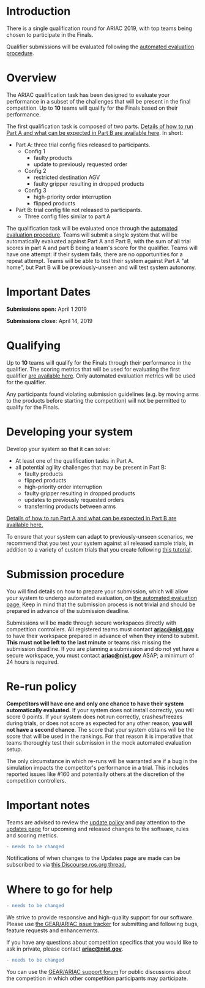 # Introduction
There is a single qualification round for ARIAC 2019, with top teams being chosen to participate in the Finals.

Qualifier submissions will be evaluated following the [automated evaluation procedure](automated_evaluation.md).

# Overview

The ARIAC qualification task has been designed to evaluate your performance in a subset of the challenges that will be present in the final competition.
Up to **10** teams will qualify for the Finals based on their performance.

The first qualification task is composed of two parts.
[Details of how to run Part A and what can be expected in Part B are available here](qualifer_scenarios.md).
In short:

* Part A: three trial config files released to participants.
    * Config 1
        * faulty products
        * update to previously requested order
    * Config 2
        * restricted destination AGV
        * faulty gripper resulting in dropped products
    * Config 3
        * high-priority order interruption
        * flipped products
* Part B: trial config file not released to participants.
    * Three config files similar to part A

The qualification task will be evaluated once through the [automated evaluation procedure](automated_evaluation.md).
Teams will submit a single system that will be automatically evaluated against Part A and Part B, with the sum of all trial scores in part A and part B being a team's score for the qualifier.
Teams will have one attempt: if their system fails, there are no opportunities for a repeat attempt.
Teams will be able to test their system against Part A "at home", but Part B will be previously-unseen and will test system autonomy.

# Important Dates

**Submissions open:** April 1 2019

**Submissions close:** April 14, 2019 

# Qualifying

Up to **10** teams will qualify for the Finals through their performance in the qualifier. 
The scoring metrics that will be used for evaluating the first qualifier [are available here](scoring.md).
Only automated evaluation metrics will be used for the qualifier.

Any participants found violating submission guidelines (e.g. by moving arms to the products before starting the competition) will not be permitted to qualify for the Finals.

# Developing your system

Develop your system so that it can solve:

* At least one of the qualification tasks in Part A.
* all potential agility challenges that may be present in Part B:
    * faulty products
    * flipped products
    * high-priority order interruption
    * faulty gripper resulting in dropped products
    * updates to previously requested orders
    * transferring products between arms

[Details of how to run Part A and what can be expected in Part B are available here.](qualifer_scenarios.md)

To ensure that your system can adapt to previously-unseen scenarios, we recommend that you test your system against all released sample trials, in addition to a variety of custom trials that you create following [this tutorial](configuration_spec.md).

# Submission procedure

You will find details on how to prepare your submission, which will allow your system to undergo automated evaluation, on [the automated evaluation page.](automated_evaluation.md)
Keep in mind that the submission process is not trivial and should be prepared in advance of the submission deadline.

Submissions will be made through secure workspaces directly with competition controllers.
All registered teams must contact **ariac@nist.gov** to have their workspace prepared in advance of when they intend to submit.
**This must not be left to the last minute** or teams risk missing the submission deadline.
If you are planning a submission and do not yet have a secure workspace, you must contact **ariac@nist.gov** ASAP; a minimum of 24 hours is required.

# Re-run policy

**Competitors will have one and only one chance to have their system automatically evaluated.**
If your system does not install correctly, you will score 0 points.
If your system does not run correctly, crashes/freezes during trials, or does not score as expected for any other reason, **you will not have a second chance**.
The score that your system obtains will be the score that will be used in the rankings.
For that reason it is imperative that teams thoroughly test their submission in the mock automated evaluation setup.

The only circumstance in which re-runs will be warranted are if a bug in the simulation impacts the competitor's performance in a trial.
This includes reported issues like #160 and potentially others at the discretion of the competition controllers.

# Important notes
Teams are advised to review the [update policy](./update_policy) and pay attention to the [updates page](updates.md) for upcoming and released changes to the software, rules and scoring metrics.
```diff
- needs to be changed
```
Notifications of when changes to the Updates page are made can be subscribed to via [this Discourse.ros.org thread.](https://discourse.ros.org/t/ariac-code-release-updates/4009/18)

# Where to go for help
```diff
- needs to be changed
```
We strive to provide responsive and high-quality support for our software.
Please use [the GEAR/ARIAC issue tracker](https://bitbucket.org/osrf/ariac/issues?status=new&status=open) for submitting and following bugs, feature requests and enhancements.

If you have any questions about competition specifics that you would like to ask in private, please contact **ariac@nist.gov**.
```diff
- needs to be changed
```
You can use the [GEAR/ARIAC support forum](https://discourse.ros.org/c/ariac-users) for public discussions about the competition in which other competition participants may participate.
